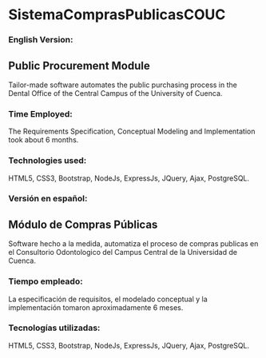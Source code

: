 # SistemaComprasPublicasCOUC

### English Version:
## Public Procurement Module

Tailor-made software automates the public purchasing process in the Dental Office of the Central Campus of the University of Cuenca.
### Time Employed: 
The Requirements Specification, Conceptual Modeling and Implementation took about 6 months.
### Technologies used: 
HTML5, CSS3, Bootstrap, NodeJs, ExpressJs, JQuery, Ajax, PostgreSQL.




### Versión en español:
## Módulo de Compras Públicas

Software hecho a la medida, automatiza el proceso de compras publicas en el Consultorio Odontologico del Campus Central de la Universidad de Cuenca.
### Tiempo empleado:
La especificación de requisitos, el modelado conceptual y la implementación tomaron aproximadamente 6 meses.
### Tecnologías utilizadas:
HTML5, CSS3, Bootstrap, NodeJs, ExpressJs, JQuery, Ajax, PostgreSQL.
